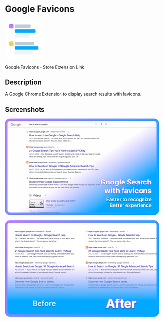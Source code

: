 # Google Favicons

![Google Favicons - Icon](/assets/icons/128.png)

[Google Favicons - Store Extension Link](https://chrome.google.com/webstore/detail/google-favicons/hgmloofddffdnphfgcellkdfbfbjeloo)

## Description

A Google Chrome Extension to display search results with favicons.

## Screenshots

![Google Favicons - Promo Image 1](/assets/images/apinix-google-favicons-promo-01.png)

![Google Favicons - Promo Image 2](/assets/images/apinix-google-favicons-promo-02.png)
